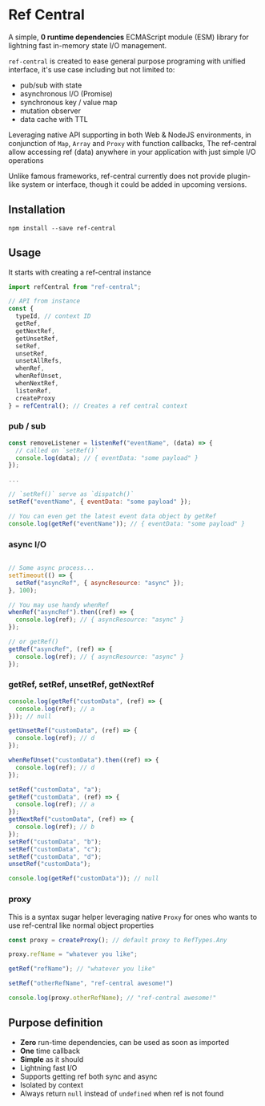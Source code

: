 # Ref Central

A simple, __0 runtime dependencies__ ECMAScript module (ESM) library for lightning fast in-memory state I/O management.

`ref-central` is created to ease general purpose programing with unified interface, it's use case including but not limited to:
  - pub/sub with state
  - asynchronous I/O (Promise)
  - synchronous key / value map
  - mutation observer
  - data cache with TTL

Leveraging native API supporting in both Web & NodeJS environments, in conjunction of `Map`, `Array` and `Proxy` with function callbacks, The ref-central allow accessing ref (data) anywhere in your application with just simple I/O operations

Unlike famous frameworks, ref-central currently does not provide plugin-like system or interface, though it could be added in upcoming versions.

## Installation

```shell
npm install --save ref-central
```

## Usage

It starts with creating a ref-central instance

```javascript
import refCentral from "ref-central";

// API from instance
const {
  typeId, // context ID
  getRef,
  getNextRef,
  getUnsetRef,
  setRef,
  unsetRef,
  unsetAllRefs,
  whenRef,
  whenRefUnset,
  whenNextRef,
  listenRef,
  createProxy
} = refCentral(); // Creates a ref central context
```

### pub / sub

```javascript
const removeListener = listenRef("eventName", (data) => {
  // called on `setRef()`
  console.log(data); // { eventData: "some payload" }
});

...

// `setRef()` serve as `dispatch()`
setRef("eventName", { eventData: "some payload" });

// You can even get the latest event data object by getRef
console.log(getRef("eventName")); // { eventData: "some payload" }
```

### async I/O

```javascript

// Some async process...
setTimeout(() => {
  setRef("asyncRef", { asyncResource: "async" }); 
}, 100);

// You may use handy whenRef
whenRef("asyncRef").then((ref) => {
  console.log(ref); // { asyncResource: "async" }
});

// or getRef()
getRef("asyncRef", (ref) => {
  console.log(ref); // { asyncResource: "async" }
});
```

### getRef, setRef, unsetRef, getNextRef

```javascript
console.log(getRef("customData", (ref) => {
  console.log(ref); // a
})); // null

getUnsetRef("customData", (ref) => {
  console.log(ref); // d
});

whenRefUnset("customData").then((ref) => {
  console.log(ref); // d
});

setRef("customData", "a");
getRef("customData", (ref) => {
  console.log(ref); // a
});
getNextRef("customData", (ref) => {
  console.log(ref); // b
});
setRef("customData", "b");
setRef("customData", "c");
setRef("customData", "d");
unsetRef("customData");

console.log(getRef("customData")); // null
```

### proxy

This is a syntax sugar helper leveraging native `Proxy` for ones who wants to use ref-central like normal object properties

```javascript
const proxy = createProxy(); // default proxy to RefTypes.Any

proxy.refName = "whatever you like";

getRef("refName"); // "whatever you like"

setRef("otherRefName", "ref-central awesome!")

console.log(proxy.otherRefName); // "ref-central awesome!"
```

## Purpose definition

- **Zero** run-time dependencies, can be used as soon as imported
- **One** time callback
- **Simple** as it should
- Lightning fast I/O
- Supports getting ref both sync and async
- Isolated by context
- Always return `null` instead of `undefined` when ref is not found



